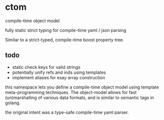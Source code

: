# ctom

compile-time object model

fully static strict typing for compile-time yaml / json parsing

Similar to a strict-typed, compile-time boost property tree.

## todo
- static check keys for valid strings
- potentially unify refs and inds using templates
- implement aliases for esay array construction

this namespace lets you define a compile-time object model using template
meta-programming techniques. The object-model allows for fast (un)marshalling
of various data formats, and is similar to semantic tags in golang.

the original intent was a type-safe compile-time yaml parser.
